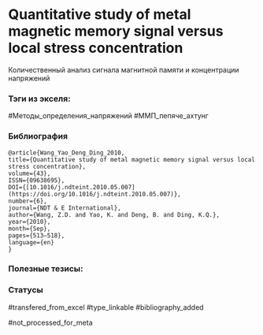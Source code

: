 # Quantitative study of metal magnetic memory signal versus local stress concentration

Количественный анализ сигнала магнитной памяти и концентрации напряжений 

### Тэги из экселя:
#Методы_определения_напряжений 
#ММП_пепяче_ахтунг 

### Библиография
```
@article{Wang_Yao_Deng_Ding_2010,
title={Quantitative study of metal magnetic memory signal versus local stress concentration},
volume={43},
ISSN={09638695},
DOI={[10.1016/j.ndteint.2010.05.007](https://doi.org/10.1016/j.ndteint.2010.05.007)},
number={6},
journal={NDT & E International},
author={Wang, Z.D. and Yao, K. and Deng, B. and Ding, K.Q.},
year={2010},
month={Sep},
pages={513–518},
language={en}
}
```

### Полезные тезисы:

### Статусы
#transfered_from_excel 
#type_linkable 
#bibliography_added

#not_processed_for_meta
